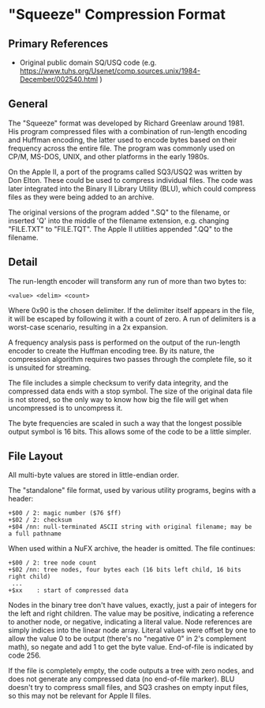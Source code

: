﻿# "Squeeze" Compression Format #

## Primary References ##

- Original public domain SQ/USQ code (e.g.
  https://www.tuhs.org/Usenet/comp.sources.unix/1984-December/002540.html )

## General ##

The "Squeeze" format was developed by Richard Greenlaw around 1981.  His program compressed
files with a combination of run-length encoding and Huffman encoding, the latter used to encode
bytes based on their frequency across the entire file.  The program was commonly used on CP/M,
MS-DOS, UNIX, and other platforms in the early 1980s.

On the Apple II, a port of the programs called SQ3/USQ2 was written by Don Elton.  These could
be used to compress individual files.  The code was later integrated into the Binary II
Library Utility (BLU), which could compress files as they were being added to an archive.

The original versions of the program added ".SQ" to the filename, or inserted 'Q' into the middle
of the filename extension, e.g. changing "FILE.TXT" to "FILE.TQT".  The Apple II utilities
appended ".QQ" to the filename.

## Detail ##

The run-length encoder will transform any run of more than two bytes to:

  `<value> <delim> <count>`

Where 0x90 is the chosen delimiter.  If the delimiter itself appears in the file, it will be
escaped by following it with a count of zero.  A run of delimiters is a worst-case scenario,
resulting in a 2x expansion.

A frequency analysis pass is performed on the output of the run-length encoder to create the
Huffman encoding tree.  By its nature, the compression algorithm requires two passes through
the complete file, so it is unsuited for streaming.

The file includes a simple checksum to verify data integrity, and the compressed data ends with
a stop symbol.  The size of the original data file is not stored, so the only way to know how
big the file will get when uncompressed is to uncompress it.

The byte frequencies are scaled in such a way that the longest possible output symbol is 16 bits.
This allows some of the code to be a little simpler.

## File Layout ##

All multi-byte values are stored in little-endian order.

The "standalone" file format, used by various utility programs, begins with a header:
```
+$00 / 2: magic number ($76 $ff)
+$02 / 2: checksum
+$04 /nn: null-terminated ASCII string with original filename; may be a full pathname
```

When used within a NuFX archive, the header is omitted.  The file continues:
```
+$00 / 2: tree node count
+$02 /nn: tree nodes, four bytes each (16 bits left child, 16 bits right child)
 ...
+$xx    : start of compressed data
```

Nodes in the binary tree don't have values, exactly, just a pair of integers for the left and
right children.  The value may be positive, indicating a reference to another node, or negative,
indicating a literal value.  Node references are simply indices into the linear node array.
Literal values were offset by one to allow the value 0 to be output (there's no "negative 0"
in 2's complement math), so negate and add 1 to get the byte value.  End-of-file is indicated
by code 256.

If the file is completely empty, the code outputs a tree with zero nodes, and does not generate
any compressed data (no end-of-file marker).  BLU doesn't try to compress small files, and SQ3
crashes on empty input files, so this may not be relevant for Apple II files.
